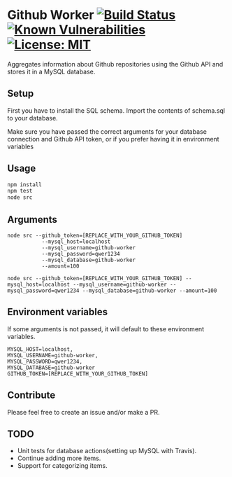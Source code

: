 # Github Worker [![Build Status](https://travis-ci.org/hornta/github-worker.svg?branch=master)](https://travis-ci.org/hornta/github-worker) [![Known Vulnerabilities](https://snyk.io/test/github/hornta/github-worker/badge.svg?targetFile=package.json)](https://snyk.io/test/github/hornta/github-worker?targetFile=package.json) [![License: MIT](https://img.shields.io/badge/License-MIT-blue.svg)](https://opensource.org/licenses/MIT)
Aggregates information about Github repositories using the Github API and stores it in a MySQL database.

## Setup
First you have to install the SQL schema.
Import the contents of schema.sql to your database.

Make sure you have passed the correct arguments for your database connection and Github API token, or if you prefer having it in environment variables

## Usage
```js
npm install
npm test
node src
```

## Arguments
```
node src --github_token=[REPLACE_WITH_YOUR_GITHUB_TOKEN]
           --mysql_host=localhost
           --mysql_username=github-worker
           --mysql_password=qwer1234
           --mysql_database=github-worker
           --amount=100

node src --github_token=[REPLACE_WITH_YOUR_GITHUB_TOKEN] --mysql_host=localhost --mysql_username=github-worker --mysql_password=qwer1234 --mysql_database=github-worker --amount=100
```

## Environment variables
If some arguments is not passed, it will default to these environment variables.
```
MYSQL_HOST=localhost,
MYSQL_USERNAME=github-worker,
MYSQL_PASSWORD=qwer1234,
MYSQL_DATABASE=github-worker
GITHUB_TOKEN=[REPLACE_WITH_YOUR_GITHUB_TOKEN]
```

## Contribute
Please feel free to create an issue and/or make a PR.

## TODO
- Unit tests for database actions(setting up MySQL with Travis).
- Continue adding more items.
- Support for categorizing items.
